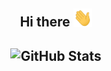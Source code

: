 <div style="text-align:center">
<h2>Hi there <img src="https://github.com/ABSphreak/ABSphreak/blob/master/gifs/Hi.gif" width="30px"><h2>

<!--
**rafirh/rafirh** is a ✨ _special_ ✨ repository because its `README.md` (this file) appears on your GitHub profile.

Here are some ideas to get you started:

- 🔭 I’m currently working on ...
- 🌱 I’m currently learning ...
- 👯 I’m looking to collaborate on ...
- 🤔 I’m looking for help with ...
- 💬 Ask me about ...
- 📫 How to reach me: ...
- 😄 Pronouns: ...
- ⚡ Fun fact: ...
-->
![GitHub Stats](https://github-readme-stats.vercel.app/api?username=rafirh&theme=radical)
